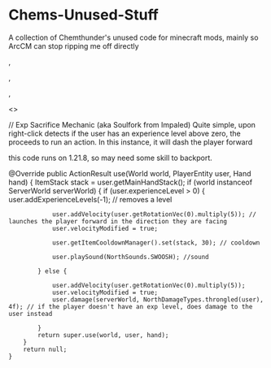 # Chems-Unused-Stuff
A collection of Chemthunder's unused code for minecraft mods, mainly so ArcCM can stop ripping me off directly

,

,

,

<>

// Exp Sacrifice Mechanic (aka Soulfork from Impaled)
Quite simple, upon right-click detects if the user has an experience level above zero, the proceeds to run an action.
In this instance, it will dash the player forward

this code runs on 1.21.8, so may need some skill to backport.

@Override
    public ActionResult use(World world, PlayerEntity user, Hand hand) {
        ItemStack stack = user.getMainHandStack();
        if (world instanceof ServerWorld serverWorld) {
            if (user.experienceLevel > 0) {
                user.addExperienceLevels(-1); // removes a level

                user.addVelocity(user.getRotationVec(0).multiply(5)); // launches the player forward in the direction they are facing
                user.velocityModified = true;

                user.getItemCooldownManager().set(stack, 30); // cooldown

                user.playSound(NorthSounds.SWOOSH); //sound

            } else {

                user.addVelocity(user.getRotationVec(0).multiply(5));
                user.velocityModified = true;
                user.damage(serverWorld, NorthDamageTypes.throngled(user), 4f); // if the player doesn't have an exp level, does damage to the user instead

            }
            return super.use(world, user, hand);
        }
        return null;
    }